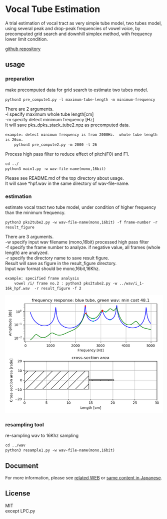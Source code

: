 # Vocal Tube Estimation   

A trial estimation of vocal tract as very simple tube model, two tubes model, 
using several peak and drop-peak frequencies of vowel voice, by precomputed grid search and downhill simplex method,
with frequency lower limit condition.  

[github repository](https://github.com/shun60s/Voice-BPF-bank/tree/master/Vocal-Tube-Estimation/)  

## usage    

### preparation   
make precomputed data for grid search to estimate two tubes model.  
```
python3 pre_compute1.py -l maximum-tube-length -m minimum-frequency  
```
There are 2 arguments.  
-l specify maximum whole tube length[cm]  
-m specify detect minimum frequency [Hz]  
It will save pks_dpks_stack_tube2.npz as precomputed data.  

```
example: detect minimum frequency is from 2000Hz.  whole tube length is 26cm.  
    python3 pre_compute2.py -m 2000 -l 26  
```

Process high pass filter to reduce effect of pitch(F0) and F1.  
```
cd ../
python3 main1.py -w wav-file-name(mono,16bit)  
```
Please see README.md of the top directory about usage.  
It will save *hpf.wav in the same directory of wav-file-name.  


### estimation  
estimate vocal tract two tube model, under condition of higher frequency than the minimum frequency.  

```
python3 pks2tube2.py -w wav-file-name(mono,16bit) -f frame-number -r result_figure  
```
There are 3 arguments.  
-w specify input wav filename (mono,16bit) processed high pass filter  
-f specify the frame number to analyze. if negative value, all frames (whole length) are analyzed.  
-r specify the directory name to save result figure.  
Result will save as figure in the result_figure directory.  
Input wav format should be mono,16bit,16Khz.   
 
```
example: specified frame analysis  
    vowel /i/ frame no.2 : python3 pks2tube2.py -w ../wav/i_1-16k_hpf.wav  -r result_figure -f 2
```

![figure1](docs/i_1-16k_hpf_2.png)  

### resampling tool

re-sampling wav to 16Khz sampling  
```
cd ../wav
python3 resample1.py -w wav-file-name(mono,16bit)  
```

## Document  

For more information, please see [related WEB](https://wsignal.sakura.ne.jp/onsei2007/Voice-BPF-bank-e.html) or [same content in Japanese](https://wsignal.sakura.ne.jp/onsei2007/Voice-BPF-bank.html).  


## License    
MIT  
except LPC.py  


